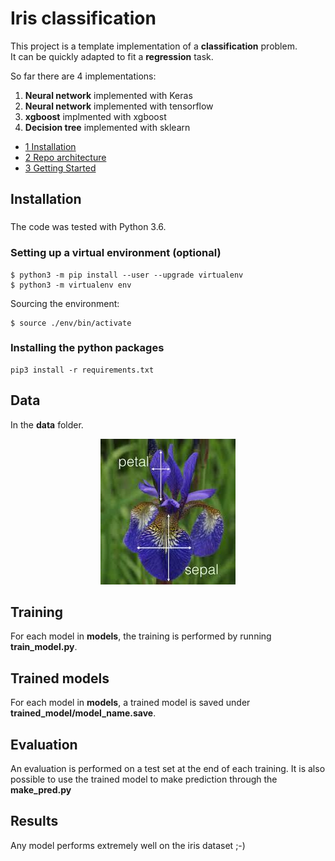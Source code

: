 Iris classification
===================

This project is a template implementation of a **classification** problem.  
It can be quickly adapted to fit a **regression** task.

So far there are 4 implementations:
1. **Neural network** implemented with Keras
2. **Neural network** implemented with tensorflow
3. **xgboost** implmented with xgboost
4. **Decision tree** implemented with sklearn

*   [1 Installation](#installation)
*   [2 Repo architecture](#repo-architecture)
*   [3 Getting Started](#getting-started)

## Installation
###

The code was tested with Python 3.6.

### Setting up a virtual environment (optional)
```
$ python3 -m pip install --user --upgrade virtualenv
$ python3 -m virtualenv env
```
Sourcing the environment:
```
$ source ./env/bin/activate
```
### Installing the python packages
```
pip3 install -r requirements.txt 
```

## Data

In the **data** folder.

<p align="center">
  <img src="iris.jpeg">
</p>

## Training

For each model in **models**, the training is performed by running
**train_model.py**.

## Trained models

For each model in **models**, a trained model is saved under **trained_model/model_name.save**.

## Evaluation

An evaluation is performed on a test set at the end of each training.
It is also possible to use the trained model to make prediction
through the **make_pred.py** 

## Results

Any model performs extremely well on the iris dataset ;-)